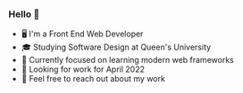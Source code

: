 ### Hello 👋

- 🖥️ I'm a Front End Web Developer
- 🎓 Studying Software Design at Queen's University
- 📝 Currently focused on learning modern web frameworks
- 💼 Looking for work for April 2022
- 💬 Feel free to reach out about my work
